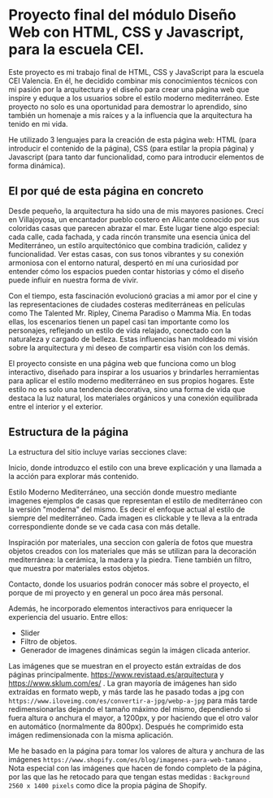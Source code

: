 # Proyecto final del módulo Diseño Web con HTML, CSS y Javascript, para la escuela CEI.


Este proyecto es mi trabajo final de HTML, CSS y JavaScript para la escuela CEI Valencia. En él, he decidido combinar mis conocimientos técnicos con mi pasión por la arquitectura y el diseño para crear una página web que inspire y eduque a los usuarios sobre el estilo moderno mediterráneo. Este proyecto no solo es una oportunidad para demostrar lo aprendido, sino también un homenaje a mis raíces y a la influencia que la arquitectura ha tenido en mi vida.

He utilizado 3 lenguajes para la creación de esta página web: HTML (para introducir el contenido de la página), CSS (para estilar la propia página) y Javascript (para tanto dar funcionalidad, como para introducir elementos de forma dinámica).

## El por qué de esta página en concreto

Desde pequeño, la arquitectura ha sido una de mis mayores pasiones. Crecí en Villajoyosa, un encantador pueblo costero en Alicante conocido por sus coloridas casas que parecen abrazar el mar. Este lugar tiene algo especial: cada calle, cada fachada, y cada rincón transmite una esencia única del Mediterráneo, un estilo arquitectónico que combina tradición, calidez y funcionalidad. Ver estas casas, con sus tonos vibrantes y su conexión armoniosa con el entorno natural, despertó en mí una curiosidad por entender cómo los espacios pueden contar historias y cómo el diseño puede influir en nuestra forma de vivir.

Con el tiempo, esta fascinación evolucionó gracias a mi amor por el cine y las representaciones de ciudades costeras mediterráneas en películas como The Talented Mr. Ripley, Cinema Paradiso o Mamma Mia. En todas ellas, los escenarios tienen un papel casi tan importante como los personajes, reflejando un estilo de vida relajado, conectado con la naturaleza y cargado de belleza. Estas influencias han moldeado mi visión sobre la arquitectura y mi deseo de compartir esa visión con los demás.

El proyecto consiste en una página web que funciona como un blog interactivo, diseñado para inspirar a los usuarios y brindarles herramientas para aplicar el estilo moderno mediterráneo en sus propios hogares. Este estilo no es solo una tendencia decorativa, sino una forma de vida que destaca la luz natural, los materiales orgánicos y una conexión equilibrada entre el interior y el exterior.

## Estructura de la página

La estructura del sitio incluye varias secciones clave:

Inicio, donde introduzco el estilo con una breve explicación y una llamada a la acción para explorar más contenido.

Estilo Moderno Mediterráneo, una sección donde muestro mediante imagenes ejemplos de casas que representan el estilo de mediterráneo con la versión "moderna" del mismo. Es decir el enfoque actual al estilo de siempre del mediterráneo. Cada imagen es clickable y te lleva a la entrada correspondiente donde se ve cada casa con más detalle.

Inspiración por materiales, una seccion con galería de fotos que muestra objetos creados con los materiales que más se utilizan para la decoración mediterránea: la cerámica, la madera y la piedra. Tiene también un filtro, que muestra por materiales estos objetos.

Contacto, donde los usuarios podrán conocer más sobre el proyecto, el porque de mi proyecto y en general un poco área más personal.

Además, he incorporado elementos interactivos para enriquecer la experiencia del usuario. Entre ellos:

- Slider
- Filtro de objetos.
- Generador de imagenes dinámicas según la imágen clicada anterior.

Las imágenes que se muestran en el proyecto están extraídas de dos páginas principalmente. https://www.revistaad.es/arquitectura y https://www.sklum.com/es/ . La gran mayoría de imágenes han sido extraídas en formato wepb, y más tarde las he pasado todas a jpg con `https://www.iloveimg.com/es/convertir-a-jpg/webp-a-jpg` para más tarde redimensionarlas dejando el tamaño máximo del mismo, dependiendo si fuera altura o anchura el mayor, a 1200px, y por haciendo que el otro valor en automático (normalmente da 800px).
Después he comprimido esta imágen redimensionada con la misma aplicación. 

Me he basado en la página para tomar los valores de altura y anchura de las imágenes `https://www.shopify.com/es/blog/imagenes-para-web-tamano` . Nota especial con las imágenes que hacen de fondo completo de la página, por las que las he retocado para que tengan estas medidas : `Background	2560 x 1400 pixels` como dice la propia página de Shopify.
